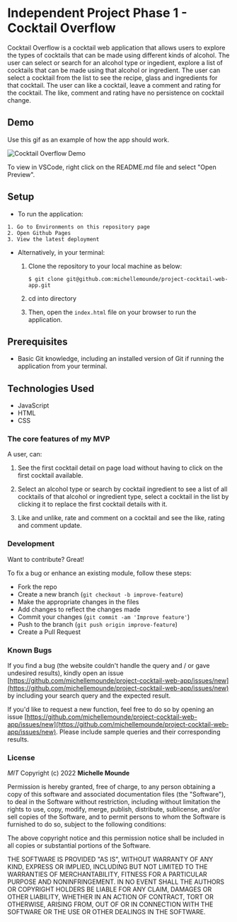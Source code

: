# Independent Project Phase 1 - Cocktail Overflow

Cocktail Overflow is a cocktail web application that allows users to explore the types of cocktails that can be made 
using different kinds of alcohol. The user can select or search for an alcohol type or ingedient, explore a list of 
cocktails that can be made using that alcohol or ingredient. The user can select a cocktail from the list to see the recipe, glass
and ingredients for that cocktail. The user can like a cocktail, leave a comment and rating for the cocktail. The like, 
comment and rating have no persistence on cocktail change.

## Demo
Use this gif as an example of how the app should work.

![Cocktail Overflow Demo](https://github.com/michellemounde/project-cocktail-web-app/blob/main/assets/FRN3gH.gifraw=true "Cocktail Overflow Demo")

To view in VSCode, right click on the README.md file and select "Open Preview".

## Setup

   * To run the application:

    1. Go to Environments on this repository page
    2. Open Github Pages
    3. View the latest deployment
    
  * Alternatively, in your terminal:

    1. Clone the repository to your local machine as below:

        ```console
        $ git clone git@github.com:michellemounde/project-cocktail-web-app.git
        ```
    2. cd into directory
    3. Then, open the `index.html` file on your browser to run the application.

## Prerequisites

- Basic Git knowledge, including an installed version of Git if running the application from your terminal.

## Technologies Used 

- JavaScript
- HTML
- CSS

### The core features of my MVP

A user, can:

1. See the first cocktail detail on page load without having to click on the 
first cocktail available.

2. Select an alcohol type or search by cocktail ingredient to see a list of all cocktails 
of that alcohol or ingredient type, select a cocktail in the list by clicking it to 
replace the first cocktail details with it.

3. Like and unlike, rate and comment on a cocktail and see the like, rating and comment update.

### Development

Want to contribute? Great!

To fix a bug or enhance an existing module, follow these steps:

- Fork the repo
- Create a new branch (`git checkout -b improve-feature`)
- Make the appropriate changes in the files
- Add changes to reflect the changes made
- Commit your changes (`git commit -am 'Improve feature'`)
- Push to the branch (`git push origin improve-feature`)
- Create a Pull Request 

### Known Bugs

If you find a bug (the website couldn't handle the query and / or gave undesired results), kindly open an issue [https://github.com/michellemounde/project-cocktail-web-app/issues/new](https://github.com/michellemounde/project-cocktail-web-app/issues/new) by including your search query and the expected result.

If you'd like to request a new function, feel free to do so by opening an issue [https://github.com/michellemounde/project-cocktail-web-app/issues/new](https://github.com/michellemounde/project-cocktail-web-app/issues/new). Please include sample queries and their corresponding results.

### License

*MIT*
Copyright (c) 2022 **Michelle Mounde**

Permission is hereby granted, free of charge, to any person obtaining a copy of this software and associated documentation files (the "Software"), to deal in the Software without restriction, including without limitation the rights to use, copy, modify, merge, publish, distribute, sublicense, and/or sell copies of the Software, and to permit persons to whom the Software is furnished to do so, subject to the following conditions:

The above copyright notice and this permission notice shall be included in all copies or substantial portions of the Software.

THE SOFTWARE IS PROVIDED "AS IS", WITHOUT WARRANTY OF ANY KIND, EXPRESS OR IMPLIED, INCLUDING BUT NOT LIMITED TO THE WARRANTIES OF MERCHANTABILITY, FITNESS FOR A PARTICULAR PURPOSE AND NONINFRINGEMENT. IN NO EVENT SHALL THE AUTHORS OR COPYRIGHT HOLDERS BE LIABLE FOR ANY CLAIM, DAMAGES OR OTHER LIABILITY, WHETHER IN AN ACTION OF CONTRACT, TORT OR OTHERWISE, ARISING FROM, OUT OF OR IN CONNECTION WITH THE SOFTWARE OR THE USE OR OTHER DEALINGS IN THE SOFTWARE.
